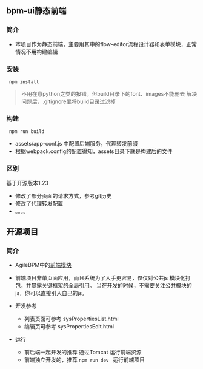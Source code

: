 ## bpm-ui静态前端

### 简介

- 本项目作为静态前端，主要用其中的flow-editor流程设计器和表单模块，正常情况不用构建编辑

  

### 安装
 ```shell
  npm install
 ```
> 不用在意python之类的报错。但build目录下的font、images不能删去
> 解决问题后，.gitignore里将build目录过滤掉

### 构建
 ```shell
  npm run build
 ```
- assets/app-conf.js 中配置后端服务，代理转发前缀
- 根据webpack.config的配置得知，assets目录下就是构建后的文件

  
### 区别

基于开源版本1.23
- 修改了部分页面的请求方式，参考git历史
- 修改了代理转发配置
- 。。。。

## 开源项目

### 简介
- AgileBPM中的[前端模块](https://gitee.com/agile-bpm/agile-bpm-basic/tree/master/bpm-explorer)

- 前端项目非单页面应用，而且系统为了入手更容易，仅仅对公共js 模块化打包，并暴露关键框架的全局引用。
   当在开发的时候，不需要关注公共模块的js，你可以直接引入自己的js。

- 开发参考
  
  - 列表页面可参考 sysPropertiesList.html
  - 编辑页可参考 sysPropertiesEdit.html

- 运行
  - 前后端一起开发的推荐 通过Tomcat 运行前端资源
  - 前端独立开发的，推荐 	`npm run dev ` 运行前端项目
